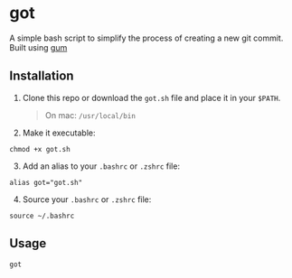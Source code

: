 # got

A simple bash script to simplify the process of creating a new git commit.
Built using [gum](https://github.com/charmbracelet/gum)

## Installation

1. Clone this repo or download the `got.sh` file and place it in your `$PATH`.

   > On mac: `/usr/local/bin`

2. Make it executable:

```shell
chmod +x got.sh
```

3. Add an alias to your `.bashrc` or `.zshrc` file:

```shell
alias got="got.sh"
```

4. Source your `.bashrc` or `.zshrc` file:

```shell
source ~/.bashrc
```

## Usage

```shell
got
```
